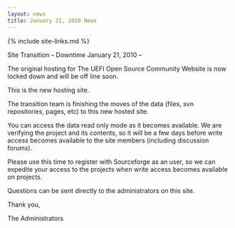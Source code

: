 ```yaml
---
layout: news
title: January 21, 2010 News
---
```

{% include site-links.md %}

Site Transition – Downtime January 21, 2010 – 

The original hosting for The UEFI Open Source Community Website is now locked down and will be off line soon.  

This is the new hosting site.

The transition team is finishing the moves of the data (files, svn repositories, pages, etc) to this new hosted site.  

You can access the data read only mode as it becomes available.  We are verifying the project and its contents, so it will be a few days before write access becomes available to the site members (including discussion forums).

Please use this time to register with Sourceforge as an user, so we can expedite your access to the projects when write access becomes available on projects.

Questions can be sent directly to the administrators on this site.

Thank you, 


The Administrators